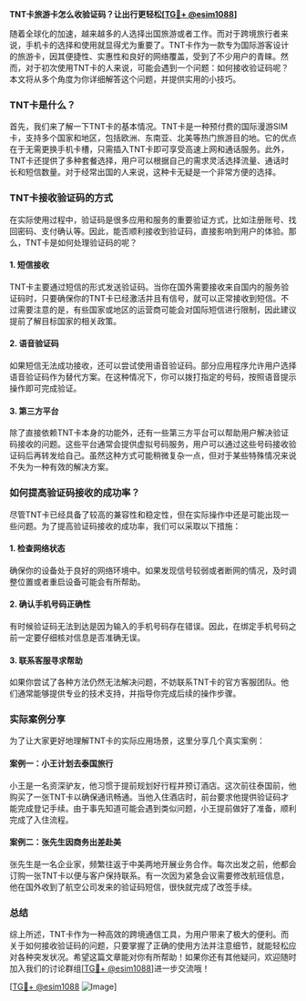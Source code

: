 **TNT卡旅游卡怎么收验证码？让出行更轻松[[TG💪+ @esim1088](https://t.me/s/esim1088)]**

随着全球化的加速，越来越多的人选择出国旅游或者工作。而对于跨境旅行者来说，手机卡的选择和使用就显得尤为重要了。TNT卡作为一款专为国际游客设计的旅游卡，因其便捷性、实惠性和良好的网络覆盖，受到了不少用户的青睐。然而，对于初次使用TNT卡的人来说，可能会遇到一个问题：如何接收验证码呢？本文将从多个角度为你详细解答这个问题，并提供实用的小技巧。

### TNT卡是什么？

首先，我们来了解一下TNT卡的基本情况。TNT卡是一种预付费的国际漫游SIM卡，支持多个国家和地区，包括欧洲、东南亚、北美等热门旅游目的地。它的优点在于无需更换手机卡槽，只需插入TNT卡即可享受高速上网和通话服务。此外，TNT卡还提供了多种套餐选择，用户可以根据自己的需求灵活选择流量、通话时长和短信数量。对于经常出国的人来说，这种卡无疑是一个非常方便的选择。

### TNT卡接收验证码的方式

在实际使用过程中，验证码是很多应用和服务的重要验证方式，比如注册账号、找回密码、支付确认等。因此，能否顺利接收到验证码，直接影响到用户的体验。那么，TNT卡是如何处理验证码的呢？

#### 1. **短信接收**
TNT卡主要通过短信的形式发送验证码。当你在国外需要接收来自国内的服务验证码时，只要确保你的TNT卡已经激活并且有信号，就可以正常接收到短信。不过需要注意的是，有些国家或地区的运营商可能会对国际短信进行限制，因此建议提前了解目标国家的相关政策。

#### 2. **语音验证码**
如果短信无法成功接收，还可以尝试使用语音验证码。部分应用程序允许用户选择语音验证码作为替代方案。在这种情况下，你可以拨打指定的号码，按照语音提示操作即可完成验证。

#### 3. **第三方平台**
除了直接依赖TNT卡本身的功能外，还有一些第三方平台可以帮助用户解决验证码接收的问题。这些平台通常会提供虚拟号码服务，用户可以通过这些号码接收验证码后再转发给自己。虽然这种方式可能稍微复杂一点，但对于某些特殊情况来说不失为一种有效的解决方案。

### 如何提高验证码接收的成功率？

尽管TNT卡已经具备了较高的兼容性和稳定性，但在实际操作中还是可能出现一些问题。为了提高验证码接收的成功率，我们可以采取以下措施：

#### 1. **检查网络状态**
确保你的设备处于良好的网络环境中。如果发现信号较弱或者断网的情况，及时调整位置或者重启设备可能会有所帮助。

#### 2. **确认手机号码正确性**
有时候验证码无法到达是因为输入的手机号码存在错误。因此，在绑定手机号码之前一定要仔细核对信息是否准确无误。

#### 3. **联系客服寻求帮助**
如果你尝试了各种方法仍然无法解决问题，不妨联系TNT卡的官方客服团队。他们通常能够提供专业的技术支持，并指导你完成后续的操作步骤。

### 实际案例分享

为了让大家更好地理解TNT卡的实际应用场景，这里分享几个真实案例：

#### 案例一：小王计划去泰国旅行
小王是一名资深驴友，他习惯于提前规划好行程并预订酒店。这次前往泰国前，他购买了一张TNT卡以确保通讯畅通。当他入住酒店时，前台要求他提供验证码才能完成登记手续。由于事先知道可能会遇到类似问题，小王提前做好了准备，顺利完成了入住流程。

#### 案例二：张先生因商务出差赴美
张先生是一名企业家，频繁往返于中美两地开展业务合作。每次出发之前，他都会订购一张TNT卡以便与客户保持联系。有一次因为紧急会议需要修改航班信息，他在国外收到了航空公司发来的验证码短信，很快就完成了改签手续。

### 总结

综上所述，TNT卡作为一种高效的跨境通信工具，为用户带来了极大的便利。而关于如何接收验证码的问题，只要掌握了正确的使用方法并注意细节，就能轻松应对各种突发状况。希望这篇文章能对你有所帮助！如果你还有其他疑问，欢迎随时加入我们的讨论群组[[TG💪+ @esim1088](https://t.me/s/esim1088)]进一步交流哦！

[[TG💪+ @esim1088](https://t.me/s/esim1088) ![Image](https://i.postimg.cc/4NQfJmqS/Snipaste-2025-05-13-00-14-12.png)]
